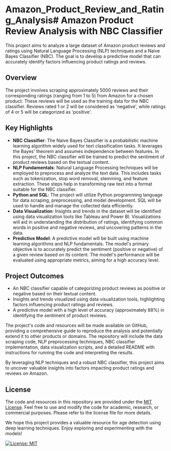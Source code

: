 # Amazon_Product_Review_and_Rating_Analysis# Amazon Product Review Analysis with NBC Classifier

This project aims to analyze a large dataset of Amazon product reviews and ratings using Natural Language Processing (NLP) techniques and a Naive Bayes Classifier (NBC). The goal is to develop a predictive model that can accurately identify factors influencing product ratings and reviews.

## Overview
The project involves scraping approximately 5000 reviews and their corresponding ratings (ranging from 1 to 5) from Amazon for a chosen product. These reviews will be used as the training data for the NBC classifier. Reviews rated 1 or 2 will be considered as 'negative', while ratings of 4 or 5 will be categorized as 'positive'.

## Key Highlights
- **NBC Classifier**: The Naive Bayes Classifier is a probabilistic machine learning algorithm widely used for text classification tasks. It leverages the Bayes' theorem and assumes independence between features. In this project, the NBC classifier will be trained to predict the sentiment of product reviews based on the textual content.
- **NLP Fundamentals**: Natural Language Processing techniques will be employed to preprocess and analyze the text data. This includes tasks such as tokenization, stop word removal, stemming, and feature extraction. These steps help in transforming raw text into a format suitable for the NBC classifier.
- **Python and SQL**: The project will utilize Python programming language for data scraping, preprocessing, and model development. SQL will be used to handle and manage the collected data efficiently.
- **Data Visualization**: Insights and trends in the dataset will be identified using data visualization tools like Tableau and Power BI. Visualizations will aid in understanding the distribution of ratings, identifying common words in positive and negative reviews, and uncovering patterns in the data.
- **Predictive Model**: A predictive model will be built using machine learning algorithms and NLP fundamentals. The model's primary objective is to accurately predict the sentiment (positive or negative) of a given review based on its content. The model's performance will be evaluated using appropriate metrics, aiming for a high accuracy level.

## Project Outcomes
- An NBC classifier capable of categorizing product reviews as positive or negative based on their textual content.
- Insights and trends visualized using data visualization tools, highlighting factors influencing product ratings and reviews.
- A predictive model with a high level of accuracy (approximately 88%) in identifying the sentiment of product reviews.

The project's code and resources will be made available on GitHub, providing a comprehensive guide to reproduce the analysis and potentially extend it to other products or domains. The repository will include the data scraping code, NLP preprocessing techniques, NBC classifier implementation, data visualization scripts, and a detailed README with instructions for running the code and interpreting the results.

By leveraging NLP techniques and a robust NBC classifier, this project aims to uncover valuable insights into factors impacting product ratings and reviews on Amazon.

## License
The code and resources in this repository are provided under the [MIT License](LICENSE). Feel free to use and modify the code for academic, research, or commercial purposes. Please refer to the license file for more details.

We hope this project provides a valuable resource for age detection using deep learning techniques. Enjoy exploring and experimenting with the models!

[![License: MIT](https://img.shields.io/badge/License-MIT-yellow.svg)](https://opensource.org/licenses/MIT)